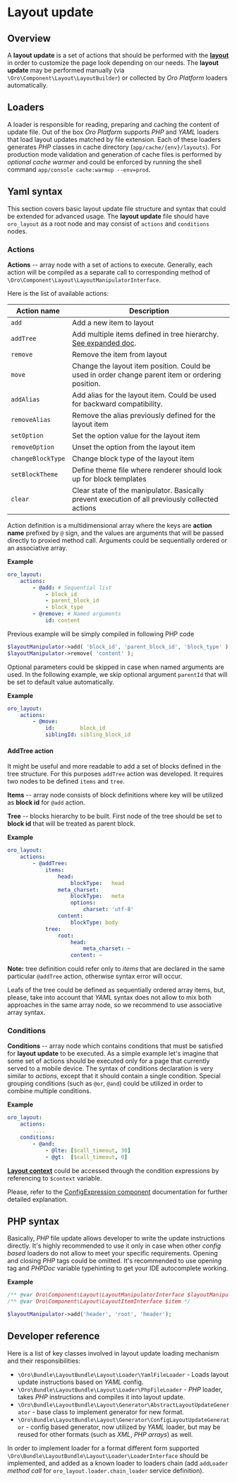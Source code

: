 Layout update
=============

Overview
--------

A **layout update** is a set of actions that should be performed with the **[layout](what_is_layout.md)** in order to
customize the page look depending on our needs. The **layout update** may be performed manually
(via `\Oro\Component\Layout\LayoutBuilder`) or collected by *Oro Platform* loaders automatically.

Loaders
-------

A loader is responsible for reading, preparing and caching the content of update file. Out of the box *Oro Platform* 
supports *PHP* and *YAML* loaders that load layout updates matched by file extension. Each of these loaders generates 
*PHP* classes in cache directory (`app/cache/{env}/layouts`). For production mode validation and generation of cache files 
is performed by *optional cache warmer* and could be enforced by running the shell command `app/console cache:warmup --env=prod`.

Yaml syntax
-----------

This section covers basic layout update file structure and syntax that could be extended for advanced usage.
The **layout update** file should have `oro_layout` as a root node and may consist of `actions` and `conditions` nodes.

### Actions

**Actions** -- array node with a set of actions to execute. Generally, each action will be compiled as a separate call
to corresponding method of `\Oro\Component\Layout\LayoutManipulatorInterface`.

Here is the list of available actions:

| Action name | Description |
|------- |-------------|
| `add` | Add a new item to layout |
| `addTree` | Add multiple items defined in tree hierarchy. [See expanded doc](#add-tree). |
| `remove` | Remove the item from layout |
| `move` | Change the layout item position. Could be used in order change parent item or ordering position. |
| `addAlias` | Add alias for the layout item. Could be used for backward compatibility. |
| `removeAlias` | Remove the alias previously defined for the layout item |
| `setOption` | Set the option value for the layout item |
| `removeOption` | Unset the option from the layout item |
| `changeBlockType` | Change block type of the layout item |
| `setBlockTheme` | Define theme file where renderer should look up for block templates |
| `clear` | Clear state of the manipulator. Basically prevent execution of all previously collected actions |

Action definition is a multidimensional array where the keys are **action name** prefixed by `@` sign, and the values are 
arguments that will be passed directly to proxied method call. Arguments could be sequentially ordered or an associative array.

**Example**
```yml
oro_layout:
    actions:
        - @add: # Sequential list
            - block_id
            - parent_block_id
            - block_type
        - @remove: # Named arguments
            id: content
```

Previous example will be simply compiled in following PHP code

```php
$layoutManipulator->add( 'block_id', 'parent_block_id', 'block_type' );
$layoutManipulator->remove( 'content' );
```

Optional parameters could be skipped in case when named arguments are used. In the following example, we skip optional argument 
`parentId` that will be set to default value automatically.

**Example**
```yml
oro_layout:
    actions:
        - @move:
            id:        block_id
            siblingId: sibling_block_id
```

#### AddTree action

It might be useful and more readable to add a set of blocks defined in the tree structure. For this purposes `addTree`
action was developed. It requires two nodes to be defined `items` and `tree`.

**Items** -- array node consists of block definitions where key will be utilized as **block id** for `@add` action.

**Tree** -- blocks hierarchy to be built. First node of the tree should be set to **block id** that will be treated as
parent block.

**Example**
```yml
oro_layout:
    actions:
        - @addTree:
            items:
                head:
                    blockType:   head
                meta_charset:
                    blockType:   meta
                    options:
                        charset: 'utf-8'
                content:
                    blockType: body
            tree:
                root:
                    head:
                        meta_charset: ~
                    content: ~
```

**Note:** tree definition could refer only to *items* that are declared in the same particular `@addTree` action, 
otherwise syntax error will occur. 

Leafs of the tree could be defined as sequentially ordered array items, but, please, take into account that *YAML* syntax
does not allow to mix both approaches in the same array node, so we recommend to use associative array syntax.

### Conditions

**Conditions** -- array node which contains conditions that must be satisfied for **layout update** to be executed.
As a simple example let's imagine that some set of actions should be executed only for a page that currently served to a mobile device.
The syntax of conditions declaration is very similar to *actions*, except that it should contain a single condition.
Special grouping conditions (such as `@or`, `@and`) could be utilized in order to combine multiple conditions.

**Example**
```yml
oro_layout:
    actions:
        ....
    conditions:
        - @and:
            - @lte: [$call_timeout, 30]
            - @gt:  [$call_timeout, 0]
```

**[Layout context](./layout_context.md)** could be accessed through the condition expressions by referencing to `$context` variable.

Please, refer to the [ConfigExpression component](../../../../Component/ConfigExpression/README.md) documentation for further detailed explanation.

PHP syntax
----------

Basically, *PHP* file update allows developer to write the update instructions directly. It's highly recommended to use it only in
case when other *config based* loaders do not allow to meet your specific requirements. Opening and closing *PHP* tags 
could be omitted. It's recommended to use opening tag and *PHPDoc* variable typehinting to get your IDE autocomplete working.

**Example**
```php
/** @var Oro\Component\Layout\LayoutManipulatorInterface $layoutManipulator */
/** @var Oro\Component\Layout\LayoutItemInterface $item */

$layoutManipulator->add('header', 'root', 'header');
```

Developer reference
-------------------

Here is a list of key classes involved in layout update loading mechanism and their responsibilities:

 - `\Oro\Bundle\LayoutBundle\Layout\Loader\YamlFileLoader` - Loads layout update instructions based on *YAML* config.
 - `\Oro\Bundle\LayoutBundle\Layout\Loader\PhpFileLoader` - *PHP* loader, takes *PHP* instructions and compiles it into layout update.
 - `\Oro\Bundle\LayoutBundle\Layout\Generator\AbstractLayoutUpdateGenerator` - base class to implement generator for new format.
 - `\Oro\Bundle\LayoutBundle\Layout\Generator\ConfigLayoutUpdateGenerator` - config based generator, now utilized by *YAML* loader,
    but may be reused for other formats (such as *XML*, *PHP arrays*) as well.

In order to implement loader for a format different form supported `\Oro\Bundle\LayoutBundle\Layout\Loader\LoaderInterface` 
should be implemented, and added as a known loader to loaders chain (add `addLoader` *method call* 
for `oro_layout.loader.chain_loader` service definition).
